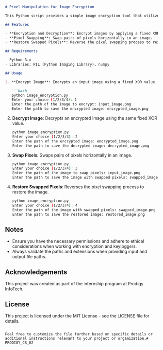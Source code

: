 
```markdown
# Pixel Manipulation for Image Encryption

This Python script provides a simple image encryption tool that utilizes pixel manipulation techniques. It allows users to encrypt and decrypt images using a fixed XOR operation and also provides functionality to swap pixels in an image and restore them back.

## Features

- **Encryption and Decryption**: Encrypt images by applying a fixed XOR value to each pixel, and decrypt them using the same operation.
- **Pixel Swapping**: Swap pairs of pixels horizontally in an image.
- **Restore Swapped Pixels**: Reverse the pixel swapping process to restore the image to its original state.

## Requirements

- Python 3.x
- Libraries: PIL (Python Imaging Library), numpy

## Usage

1. **Encrypt Image**: Encrypts an input image using a fixed XOR value.

   ```bash
   python image_encryption.py
   Enter your choice (1/2/3/4): 1
   Enter the path of the image to encrypt: input_image.png
   Enter the path to save the encrypted image: encrypted_image.png
   ```

2. **Decrypt Image**: Decrypts an encrypted image using the same fixed XOR value.

   ```bash
   python image_encryption.py
   Enter your choice (1/2/3/4): 2
   Enter the path of the encrypted image: encrypted_image.png
   Enter the path to save the decrypted image: decrypted_image.png
   ```

3. **Swap Pixels**: Swaps pairs of pixels horizontally in an image.

   ```bash
   python image_encryption.py
   Enter your choice (1/2/3/4): 3
   Enter the path of the image to swap pixels: input_image.png
   Enter the path to save the image with swapped pixels: swapped_image.png
   ```

4. **Restore Swapped Pixels**: Reverses the pixel swapping process to restore the image.

   ```bash
   python image_encryption.py
   Enter your choice (1/2/3/4): 4
   Enter the path of the image with swapped pixels: swapped_image.png
   Enter the path to save the restored image: restored_image.png
   ```

## Notes

- Ensure you have the necessary permissions and adhere to ethical considerations when working with encryption and keyloggers.
- Always validate the paths and extensions when providing input and output file paths.

## Acknowledgements

This project was created as part of the internship program at Prodigy InfoTech.

## License

This project is licensed under the MIT License - see the LICENSE file for details.
```

Feel free to customize the file further based on specific details or additional instructions relevant to your project or organization.# PRODIGY_CS_02
